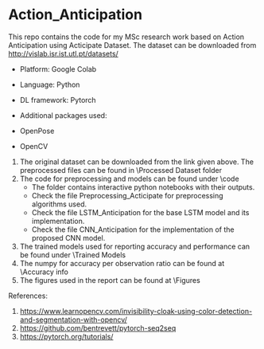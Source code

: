 # Action_Anticipation
This repo contains the code for my MSc research work based on Action Anticipation using Acticipate Dataset.
The dataset can be downloaded from http://vislab.isr.ist.utl.pt/datasets/

* Platform: Google Colab
* Language: Python
* DL framework: Pytorch

* Additional packages used:
* OpenPose
* OpenCV

1. The original dataset can be downloaded from the link given above. The preprocessed files can be found in \Processed Dataset folder
2. The code for preprocessing and models can be found under \code
    * The folder contains interactive python notebooks with their outputs.
    * Check the file Preprocessing_Acticipate for preprocessing algorithms used.
    * Check the file LSTM_Anticipation for the base LSTM model and its implementation.
    * Check the file CNN_Anticipation for the implementation of the proposed CNN model.
3. The trained models used for reporting accuracy and performance can be found under \Trained Models
4. The numpy for accuracy per observation ratio can be found at \Accuracy info
5. The figures used in the report can be found at \Figures

References:

1. https://www.learnopencv.com/invisibility-cloak-using-color-detection-and-segmentation-with-opencv/
2. https://github.com/bentrevett/pytorch-seq2seq
3. https://pytorch.org/tutorials/
